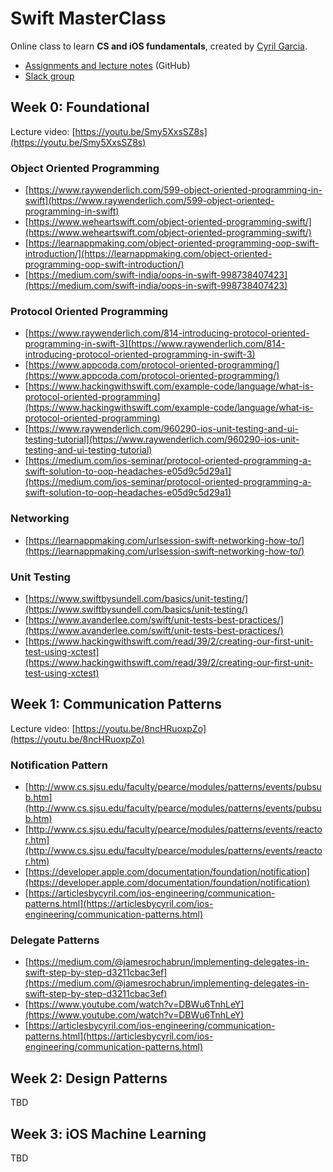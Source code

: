 # Swift MasterClass

Online class to learn **CS and iOS fundamentals**, created by [Cyril Garcia](https://twitter.com/_ByCyril).

* [Assignments and lecture notes](https://github.com/cyrilivargarcia/Swift-MasterClass) (GitHub)
* [Slack group](https://swiftmasterclass.slack.com/)

## Week 0: Foundational

Lecture video: [https://youtu.be/Smy5XxsSZ8s](https://youtu.be/Smy5XxsSZ8s)

### Object Oriented Programming

* [https://www.raywenderlich.com/599-object-oriented-programming-in-swift](https://www.raywenderlich.com/599-object-oriented-programming-in-swift)
* [https://www.weheartswift.com/object-oriented-programming-swift/](https://www.weheartswift.com/object-oriented-programming-swift/)
* [https://learnappmaking.com/object-oriented-programming-oop-swift-introduction/](https://learnappmaking.com/object-oriented-programming-oop-swift-introduction/)
* [https://medium.com/swift-india/oops-in-swift-998738407423](https://medium.com/swift-india/oops-in-swift-998738407423)

### Protocol Oriented Programming

* [https://www.raywenderlich.com/814-introducing-protocol-oriented-programming-in-swift-3](https://www.raywenderlich.com/814-introducing-protocol-oriented-programming-in-swift-3)
* [https://www.appcoda.com/protocol-oriented-programming/](https://www.appcoda.com/protocol-oriented-programming/)
* [https://www.hackingwithswift.com/example-code/language/what-is-protocol-oriented-programming](https://www.hackingwithswift.com/example-code/language/what-is-protocol-oriented-programming)
* [https://www.raywenderlich.com/960290-ios-unit-testing-and-ui-testing-tutorial](https://www.raywenderlich.com/960290-ios-unit-testing-and-ui-testing-tutorial)
* [https://medium.com/ios-seminar/protocol-oriented-programming-a-swift-solution-to-oop-headaches-e05d9c5d29a1](https://medium.com/ios-seminar/protocol-oriented-programming-a-swift-solution-to-oop-headaches-e05d9c5d29a1)

### Networking

* [https://learnappmaking.com/urlsession-swift-networking-how-to/](https://learnappmaking.com/urlsession-swift-networking-how-to/)

### Unit Testing

* [https://www.swiftbysundell.com/basics/unit-testing/](https://www.swiftbysundell.com/basics/unit-testing/)
* [https://www.avanderlee.com/swift/unit-tests-best-practices/](https://www.avanderlee.com/swift/unit-tests-best-practices/)
* [https://www.hackingwithswift.com/read/39/2/creating-our-first-unit-test-using-xctest](https://www.hackingwithswift.com/read/39/2/creating-our-first-unit-test-using-xctest)

## Week 1: Communication Patterns

Lecture video: [https://youtu.be/8ncHRuoxpZo](https://youtu.be/8ncHRuoxpZo)

### Notification Pattern

* [http://www.cs.sjsu.edu/faculty/pearce/modules/patterns/events/pubsub.htm](http://www.cs.sjsu.edu/faculty/pearce/modules/patterns/events/pubsub.htm)
* [http://www.cs.sjsu.edu/faculty/pearce/modules/patterns/events/reactor.htm](http://www.cs.sjsu.edu/faculty/pearce/modules/patterns/events/reactor.htm)
* [https://developer.apple.com/documentation/foundation/notification](https://developer.apple.com/documentation/foundation/notification)
* [https://articlesbycyril.com/ios-engineering/communication-patterns.html](https://articlesbycyril.com/ios-engineering/communication-patterns.html)

### Delegate Patterns

* [https://medium.com/@jamesrochabrun/implementing-delegates-in-swift-step-by-step-d3211cbac3ef](https://medium.com/@jamesrochabrun/implementing-delegates-in-swift-step-by-step-d3211cbac3ef)
* [https://www.youtube.com/watch?v=DBWu6TnhLeY](https://www.youtube.com/watch?v=DBWu6TnhLeY)
* [https://articlesbycyril.com/ios-engineering/communication-patterns.html](https://articlesbycyril.com/ios-engineering/communication-patterns.html)

## Week 2: Design Patterns

TBD

## Week 3: iOS Machine Learning

TBD
